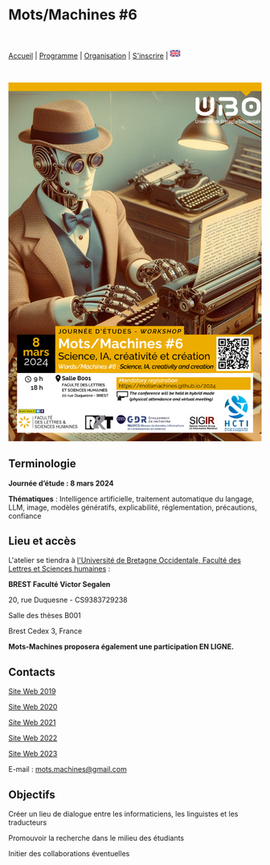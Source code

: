 # Mots/Machines #6
<br>

[Accueil](https://motsmachines.github.io/2024/fr) | [Programme](program) | [Organisation](orga) | [S'inscrire](registration) | [<img src="EN.png" width="20">](../en)

<br>

![MM-science, IA, créativité et création](../mots-machines.png)

## Terminologie


**Journée d’étude : 8 mars 2024**

**Thématiques** : Intelligence artificielle, traitement automatique du langage, 
LLM, image, modèles génératifs, explicabilité, réglementation, précautions, confiance

## Lieu et accès

L'atelier se tiendra à [l'Université de Bretagne Occidentale, Faculté des Lettres et Sciences humaines](https://www.univ-brest.fr/UFR-Lettres-et-Sciences-Humaines) :

**BREST Faculté Victor Segalen**

20, rue Duquesne - CS9383729238

Salle des thèses B001

Brest Cedex 3, France

**Mots-Machines proposera également une participation EN LIGNE.**

## Contacts

[Site Web 2019](https://motsmachines.github.io/2019)

[Site Web 2020](https://motsmachines.github.io/2020)

[Site Web 2021](https://motsmachines.github.io/2021)

[Site Web 2022](https://motsmachines.github.io/2022)

[Site Web 2023](https://motsmachines.github.io/2023)

E-mail : [mots.machines@gmail.com](mailto:mots.machines@gmail.com)


## Objectifs
	
Créer un lieu de dialogue entre les informaticiens, les linguistes et les traducteurs

Promouvoir la recherche dans le milieu des étudiants

Initier des collaborations éventuelles
